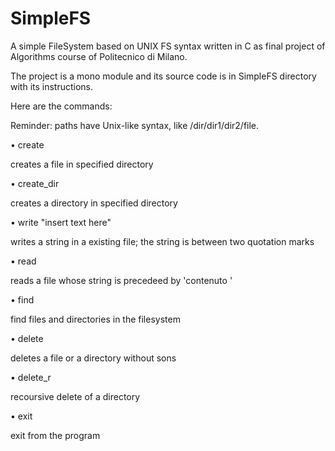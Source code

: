 # SimpleFS
A simple FileSystem based on UNIX FS syntax written in C as final project of Algorithms course of Politecnico di Milano.

The project is a mono module and its source code is in SimpleFS directory with its instructions.

Here are the commands:

Reminder: paths have Unix-like syntax, like /dir/dir1/dir2/file.

• create <file-path>

  creates a file in specified directory
  
• create_dir <dir-path>

  creates a directory in specified directory

• write <file-path> "insert text here"

  writes a string in a existing file; the string is between two quotation marks

• read <file-path>

  reads a file whose string is precedeed by 'contenuto '

• find <name>
  
  find files and directories in the filesystem

• delete <file-path or dir-path>
  
  deletes a file or a directory without sons

• delete_r <dir-path>
  
  recoursive delete of a directory

• exit
  
  exit from the program
